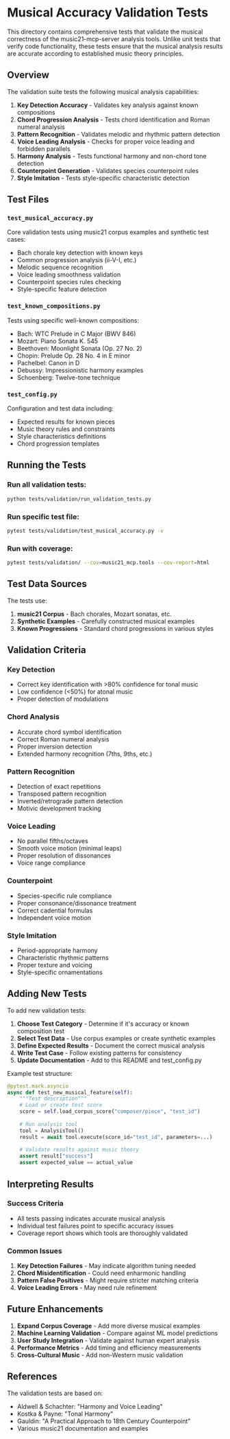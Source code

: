 # Musical Accuracy Validation Tests

This directory contains comprehensive tests that validate the musical correctness of the music21-mcp-server analysis tools. Unlike unit tests that verify code functionality, these tests ensure that the musical analysis results are accurate according to established music theory principles.

## Overview

The validation suite tests the following musical analysis capabilities:

1. **Key Detection Accuracy** - Validates key analysis against known compositions
2. **Chord Progression Analysis** - Tests chord identification and Roman numeral analysis
3. **Pattern Recognition** - Validates melodic and rhythmic pattern detection
4. **Voice Leading Analysis** - Checks for proper voice leading and forbidden parallels
5. **Harmony Analysis** - Tests functional harmony and non-chord tone detection
6. **Counterpoint Generation** - Validates species counterpoint rules
7. **Style Imitation** - Tests style-specific characteristic detection

## Test Files

### `test_musical_accuracy.py`
Core validation tests using music21 corpus examples and synthetic test cases:
- Bach chorale key detection with known keys
- Common progression analysis (ii-V-I, etc.)
- Melodic sequence recognition
- Voice leading smoothness validation
- Counterpoint species rules checking
- Style-specific feature detection

### `test_known_compositions.py`
Tests using specific well-known compositions:
- Bach: WTC Prelude in C Major (BWV 846)
- Mozart: Piano Sonata K. 545
- Beethoven: Moonlight Sonata (Op. 27 No. 2)
- Chopin: Prelude Op. 28 No. 4 in E minor
- Pachelbel: Canon in D
- Debussy: Impressionistic harmony examples
- Schoenberg: Twelve-tone technique

### `test_config.py`
Configuration and test data including:
- Expected results for known pieces
- Music theory rules and constraints
- Style characteristics definitions
- Chord progression templates

## Running the Tests

### Run all validation tests:
```bash
python tests/validation/run_validation_tests.py
```

### Run specific test file:
```bash
pytest tests/validation/test_musical_accuracy.py -v
```

### Run with coverage:
```bash
pytest tests/validation/ --cov=music21_mcp.tools --cov-report=html
```

## Test Data Sources

The tests use:
1. **music21 Corpus** - Bach chorales, Mozart sonatas, etc.
2. **Synthetic Examples** - Carefully constructed musical examples
3. **Known Progressions** - Standard chord progressions in various styles

## Validation Criteria

### Key Detection
- Correct key identification with >80% confidence for tonal music
- Low confidence (<50%) for atonal music
- Proper detection of modulations

### Chord Analysis
- Accurate chord symbol identification
- Correct Roman numeral analysis
- Proper inversion detection
- Extended harmony recognition (7ths, 9ths, etc.)

### Pattern Recognition
- Detection of exact repetitions
- Transposed pattern recognition
- Inverted/retrograde pattern detection
- Motivic development tracking

### Voice Leading
- No parallel fifths/octaves
- Smooth voice motion (minimal leaps)
- Proper resolution of dissonances
- Voice range compliance

### Counterpoint
- Species-specific rule compliance
- Proper consonance/dissonance treatment
- Correct cadential formulas
- Independent voice motion

### Style Imitation
- Period-appropriate harmony
- Characteristic rhythmic patterns
- Proper texture and voicing
- Style-specific ornamentations

## Adding New Tests

To add new validation tests:

1. **Choose Test Category** - Determine if it's accuracy or known composition test
2. **Select Test Data** - Use corpus examples or create synthetic examples
3. **Define Expected Results** - Document the correct musical analysis
4. **Write Test Case** - Follow existing patterns for consistency
5. **Update Documentation** - Add to this README and test_config.py

Example test structure:
```python
@pytest.mark.asyncio
async def test_new_musical_feature(self):
    """Test description"""
    # Load or create test score
    score = self.load_corpus_score("composer/piece", "test_id")
    
    # Run analysis tool
    tool = AnalysisTool()
    result = await tool.execute(score_id="test_id", parameters=...)
    
    # Validate results against music theory
    assert result["success"]
    assert expected_value == actual_value
```

## Interpreting Results

### Success Criteria
- All tests passing indicates accurate musical analysis
- Individual test failures point to specific accuracy issues
- Coverage report shows which tools are thoroughly validated

### Common Issues
1. **Key Detection Failures** - May indicate algorithm tuning needed
2. **Chord Misidentification** - Could need enharmonic handling
3. **Pattern False Positives** - Might require stricter matching criteria
4. **Voice Leading Errors** - May need rule refinement

## Future Enhancements

1. **Expand Corpus Coverage** - Add more diverse musical examples
2. **Machine Learning Validation** - Compare against ML model predictions
3. **User Study Integration** - Validate against human expert analysis
4. **Performance Metrics** - Add timing and efficiency measurements
5. **Cross-Cultural Music** - Add non-Western music validation

## References

The validation tests are based on:
- Aldwell & Schachter: "Harmony and Voice Leading"
- Kostka & Payne: "Tonal Harmony"
- Gauldin: "A Practical Approach to 18th Century Counterpoint"
- Various music21 documentation and examples